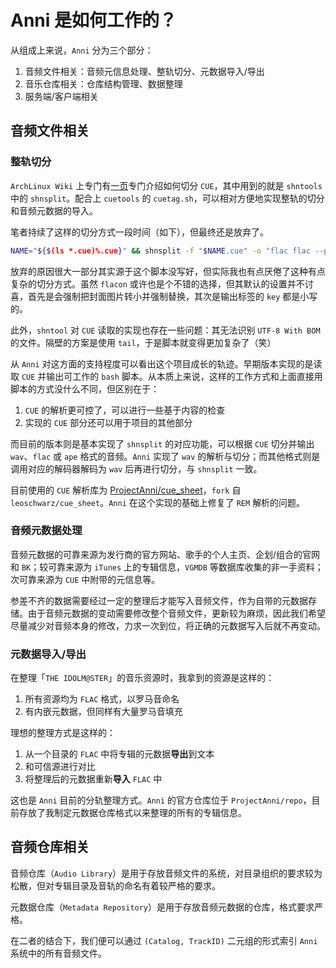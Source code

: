 # Anni 是如何工作的？

从组成上来说，`Anni` 分为三个部分：

1. 音频文件相关：音频元信息处理、整轨切分、元数据导入/导出
2. 音乐仓库相关：仓库结构管理、数据整理
3. 服务端/客户端相关

## 音频文件相关

### 整轨切分

`ArchLinux Wiki` 上专门有[一页][cue-splitting]专门介绍如何切分 `CUE`，其中用到的就是 `shntools` 中的 `shnsplit`。配合上 `cuetools` 的 `cuetag.sh`，可以相对方便地实现整轨的切分和音频元数据的导入。

[cue-splitting]: https://wiki.archlinux.org/index.php/CUE_Splitting

笔者持续了这样的切分方式一段时间（如下），但最终还是放弃了。

```bash
NAME="${$(ls *.cue)%.cue}" && shnsplit -f "$NAME.cue" -o "flac flac --picture cover.jpg -o %f -" "$NAME.wav" -t "%n. %t"
```

放弃的原因很大一部分其实源于这个脚本没写好，但实际我也有点厌倦了这种有点复杂的切分方式。虽然 `flacon` 或许也是个不错的选择，但其默认的设置并不讨喜，首先是会强制把封面图片转小并强制替换，其次是输出标签的 `key` 都是小写的。

此外，`shntool` 对 `CUE` 读取的实现也存在一些问题：其无法识别 `UTF-8 With BOM` 的文件。隔壁的方案是使用 `tail`，于是脚本就变得更加复杂了（笑）

从 `Anni` 对这方面的支持程度可以看出这个项目成长的轨迹。早期版本实现的是读取 `CUE` 并输出可工作的 `bash` 脚本。从本质上来说，这样的工作方式和上面直接用脚本的方式没什么不同，但区别在于：

1. `CUE` 的解析更可控了，可以进行一些基于内容的检查
2. 实现的 `CUE` 部分还可以用于项目的其他部分

而目前的版本则是基本实现了 `shnsplit` 的对应功能，可以根据 `CUE` 切分并输出 `wav`、`flac` 或 `ape` 格式的音频。`Anni` 实现了 `wav` 的解析与切分；而其他格式则是调用对应的解码器解码为 `wav` 后再进行切分，与 `shnsplit` 一致。

目前使用的 `CUE` 解析库为 [ProjectAnni/cue_sheet][project-anni-cue-sheet]，`fork` 自 `leoschwarz/cue_sheet`。`Anni` 在这个实现的基础上修复了 `REM` 解析的问题。

[project-anni-cue-sheet]: https://github.com/ProjectAnni/cue_sheet

### 音频元数据处理

音频元数据的可靠来源为发行商的官方网站、歌手的个人主页、企划/组合的官网和 `BK`；较可靠来源为 `iTunes` 上的专辑信息，`VGMDB` 等数据库收集的非一手资料；次可靠来源为 `CUE` 中附带的元信息等。

参差不齐的数据需要经过一定的整理后才能写入音频文件，作为自带的元数据存储。由于音频元数据的变动需要修改整个音频文件，更新较为麻烦，因此我们希望尽量减少对音频本身的修改，力求一次到位，将正确的元数据写入后就不再变动。

### 元数据导入/导出

在整理「`THE IDOLM@STER`」的音乐资源时，我拿到的资源是这样的：

1. 所有资源均为 `FLAC` 格式，以罗马音命名
2. 有内嵌元数据，但同样有大量罗马音填充

理想的整理方式是这样的：

1. 从一个目录的 `FLAC` 中将专辑的元数据**导出**到文本
2. 和可信源进行对比
3. 将整理后的元数据重新**导入** `FLAC` 中

这也是 `Anni` 目前的分轨整理方式。`Anni` 的官方仓库位于 `ProjectAnni/repo`，目前存放了我制定元数据仓库格式以来整理的所有的专辑信息。

## 音频仓库相关

音频仓库（`Audio Library`）是用于存放音频文件的系统，对目录组织的要求较为松散，但对专辑目录及音轨的命名有着较严格的要求。

元数据仓库（`Metadata Repository`）是用于存放音频元数据的仓库，格式要求严格。

在二者的结合下，我们便可以通过 `(Catalog, TrackID)` 二元组的形式索引 `Anni` 系统中的所有音频文件。
